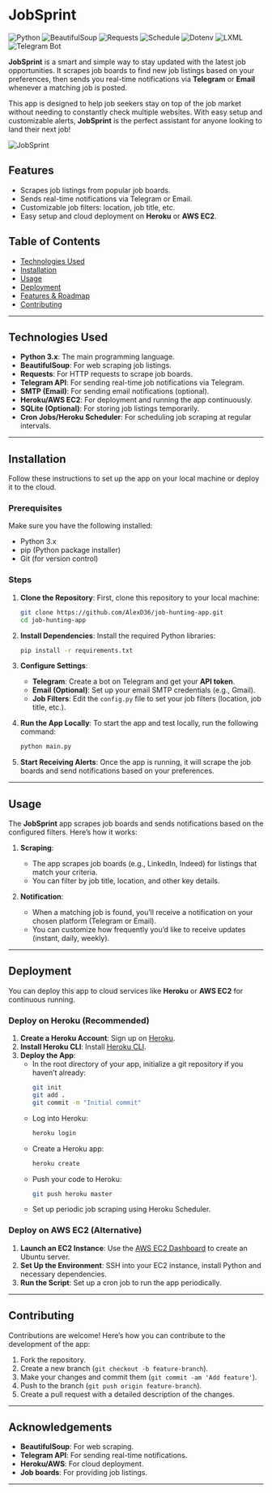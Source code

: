 
# JobSprint

![Python](https://img.shields.io/badge/Python-3.10-blue)
![BeautifulSoup](https://img.shields.io/badge/BeautifulSoup-4.12.3-yellowgreen)
![Requests](https://img.shields.io/badge/Requests-2.31.0-ff69b4)
![Schedule](https://img.shields.io/badge/Schedule-1.2.1-lightgrey)
![Dotenv](https://img.shields.io/badge/Dotenv-1.0.1-brightgreen)
![LXML](https://img.shields.io/badge/LXML-5.1.0-orange)
![Telegram Bot](https://img.shields.io/badge/Telegram%20Bot-13.7-blueviolet)

**JobSprint** is a smart and simple way to stay updated with the latest job opportunities. It scrapes job boards to find new job listings based on your preferences, then sends you real-time notifications via **Telegram** or **Email** whenever a matching job is posted.

This app is designed to help job seekers stay on top of the job market without needing to constantly check multiple websites. With easy setup and customizable alerts, **JobSprint** is the perfect assistant for anyone looking to land their next job!

![JobSprint](https://github.com/user-attachments/assets/d5b6d236-540b-49e1-8276-1d5216bd2a18)

## Features
- Scrapes job listings from popular job boards.
- Sends real-time notifications via Telegram or Email.
- Customizable job filters: location, job title, etc.
- Easy setup and cloud deployment on **Heroku** or **AWS EC2**.

## Table of Contents
- [Technologies Used](#technologies-used)
- [Installation](#installation)
- [Usage](#usage)
- [Deployment](#deployment)
- [Features & Roadmap](#features--roadmap)
- [Contributing](#contributing)
  
---

## Technologies Used

- **Python 3.x**: The main programming language.
- **BeautifulSoup**: For web scraping job listings.
- **Requests**: For HTTP requests to scrape job boards.
- **Telegram API**: For sending real-time job notifications via Telegram.
- **SMTP (Email)**: For sending email notifications (optional).
- **Heroku/AWS EC2**: For deployment and running the app continuously.
- **SQLite (Optional)**: For storing job listings temporarily.
- **Cron Jobs/Heroku Scheduler**: For scheduling job scraping at regular intervals.

---

## Installation

Follow these instructions to set up the app on your local machine or deploy it to the cloud.

### Prerequisites

Make sure you have the following installed:
- Python 3.x
- pip (Python package installer)
- Git (for version control)

### Steps

1. **Clone the Repository**:
   First, clone this repository to your local machine:
   ```bash
   git clone https://github.com/AlexD36/job-hunting-app.git
   cd job-hunting-app
   ```

2. **Install Dependencies**:
   Install the required Python libraries:
   ```bash
   pip install -r requirements.txt
   ```

3. **Configure Settings**:
   - **Telegram**: Create a bot on Telegram and get your **API token**.
   - **Email (Optional)**: Set up your email SMTP credentials (e.g., Gmail).
   - **Job Filters**: Edit the `config.py` file to set your job filters (location, job title, etc.).

4. **Run the App Locally**:
   To start the app and test locally, run the following command:
   ```bash
   python main.py
   ```

5. **Start Receiving Alerts**:
   Once the app is running, it will scrape the job boards and send notifications based on your preferences.

---

## Usage

The **JobSprint** app scrapes job boards and sends notifications based on the configured filters. Here’s how it works:

1. **Scraping**:
   - The app scrapes job boards (e.g., LinkedIn, Indeed) for listings that match your criteria.
   - You can filter by job title, location, and other key details.

2. **Notification**:
   - When a matching job is found, you’ll receive a notification on your chosen platform (Telegram or Email).
   - You can customize how frequently you’d like to receive updates (instant, daily, weekly).

---

## Deployment

You can deploy this app to cloud services like **Heroku** or **AWS EC2** for continuous running.

### Deploy on Heroku (Recommended)

1. **Create a Heroku Account**: Sign up on [Heroku](https://www.heroku.com).
2. **Install Heroku CLI**: Install [Heroku CLI](https://devcenter.heroku.com/articles/heroku-cli).
3. **Deploy the App**:
   - In the root directory of your app, initialize a git repository if you haven’t already:
     ```bash
     git init
     git add .
     git commit -m "Initial commit"
     ```
   - Log into Heroku:
     ```bash
     heroku login
     ```
   - Create a Heroku app:
     ```bash
     heroku create
     ```
   - Push your code to Heroku:
     ```bash
     git push heroku master
     ```
   - Set up periodic job scraping using Heroku Scheduler.

### Deploy on AWS EC2 (Alternative)

1. **Launch an EC2 Instance**: Use the [AWS EC2 Dashboard](https://aws.amazon.com/ec2/) to create an Ubuntu server.
2. **Set Up the Environment**: SSH into your EC2 instance, install Python and necessary dependencies.
3. **Run the Script**: Set up a cron job to run the app periodically.

---

## Contributing

Contributions are welcome! Here’s how you can contribute to the development of the app:
1. Fork the repository.
2. Create a new branch (`git checkout -b feature-branch`).
3. Make your changes and commit them (`git commit -am 'Add feature'`).
4. Push to the branch (`git push origin feature-branch`).
5. Create a pull request with a detailed description of the changes.

---

## Acknowledgements

- **BeautifulSoup**: For web scraping.
- **Telegram API**: For sending real-time notifications.
- **Heroku/AWS**: For cloud deployment.
- **Job boards**: For providing job listings.

---
